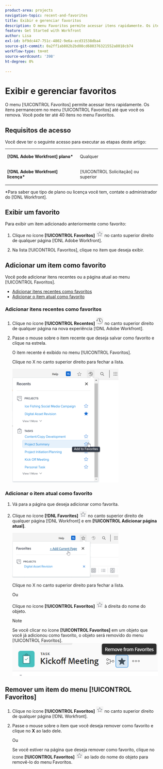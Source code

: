 ```yaml
---
product-area: projects
navigation-topic: recent-and-favorites
title: Exibir e gerenciar favoritos
description: O menu Favoritos permite acessar itens rapidamente. Os itens permanecem no menu Favoritos até que você os remova. Você pode ter até 40 itens no menu Favoritos.
feature: Get Started with Workfront
author: Lisa
exl-id: bf9dc447-751c-4802-9e6a-ecd31538dba4
source-git-commit: 0a2ff1ab802b2bd08cd680376321552a8018cb74
workflow-type: tm+mt
source-wordcount: '398'
ht-degree: 0%

---
```


# Exibir e gerenciar favoritos

O menu [!UICONTROL Favoritos] permite acessar itens rapidamente. Os itens permanecem no menu [!UICONTROL Favoritos] até que você os remova. Você pode ter até 40 itens no menu Favoritos.

## Requisitos de acesso

Você deve ter o seguinte acesso para executar as etapas deste artigo:

<table style="table-layout:auto"> 
 <col> 
 </col> 
 <col> 
 </col> 
 <tbody> 
  <tr> 
   <td role="rowheader"><strong>[!DNL Adobe Workfront] plano*</strong></td> 
   <td> <p>Qualquer</p> </td> 
  </tr> 
  <tr> 
   <td role="rowheader"><strong>[!DNL Adobe Workfront] licença*</strong></td> 
   <td> <p>[!UICONTROL Solicitação] ou superior</p> </td> 
  </tr> 
 </tbody> 
</table>

&#42;Para saber que tipo de plano ou licença você tem, contate o administrador do [!DNL Workfront].

## Exibir um favorito

Para exibir um item adicionado anteriormente como favorito:

1. Clique no ícone **[!UICONTROL Favoritos]** ![Favoritos](assets/favorites-icon.png) no canto superior direito de qualquer página [!DNL Adobe Workfront].

1. Na lista [!UICONTROL Favoritos], clique no item que deseja exibir.

## Adicionar um item como favorito

Você pode adicionar itens recentes ou a página atual ao menu [!UICONTROL Favoritos].

* [Adicionar itens recentes como favoritos](#add-recent-items-as-a-favorite)
* [Adicionar o item atual como favorito](#add-the-current-item-as-a-favorite)

### Adicionar itens recentes como favoritos

1. Clique no ícone **[!UICONTROL Recentes]** ![[!UICONTROL Recentes]](assets/recents-icon-40x43.png) no canto superior direito de qualquer página na nova experiência [!DNL Adobe Workfront].
1. Passe o mouse sobre o item recente que deseja salvar como favorito e clique na estrela.

   O item recente é exibido no menu [!UICONTROL Favoritos].

   Clique no X no canto superior direito para fechar a lista.

   ![Marcar um item recente como favorito](assets/favorite-recent-item-2022-350x375.png)

### Adicionar o item atual como favorito

1. Vá para a página que deseja adicionar como favorita.
1. Clique no ícone **[!DNL Favorites]** ![Favoritos](assets/favorites-icon.png) no canto superior direito de qualquer página [!DNL Workfront] e em **[!UICONTROL Adicionar página atual]**.

   ![Adicionar página atual aos favoritos](assets/add-current-page-favorite-2022-350x147.png)

   Clique no X no canto superior direito para fechar a lista.

   Ou

   Clique no ícone **[!UICONTROL Favoritos]** ![Favoritos](assets/favorites-icon.png) à direita do nome do objeto.

   >[!NOTE]
   >
   >Se você clicar no ícone **[!UICONTROL Favoritos]** em um objeto que você já adicionou como favorito, o objeto será removido do menu [!UICONTROL Favoritos].\
   >![Remover dos favoritos](assets/nwe-remove-from-favorites-350x52.png)

## Remover um item do menu [!UICONTROL Favoritos]

1. Clique no ícone **[!UICONTROL Favoritos]** ![Favoritos](assets/favorites-icon.png) no canto superior direito de qualquer página [!DNL Workfront].

1. Passe o mouse sobre o item que você deseja remover como favorito e clique no **X** ao lado dele.

   Ou

   Se você estiver na página que deseja remover como favorito, clique no ícone **[!UICONTROL Favoritos]** ![Favoritos](assets/favorites-icon.png) ao lado do nome do objeto para removê-lo do menu Favoritos.
